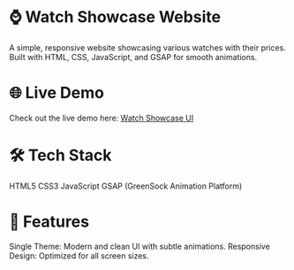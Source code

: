 # ⌚ Watch Showcase Website

A simple, responsive website showcasing various watches with their prices. Built with HTML, CSS, JavaScript, and GSAP for smooth animations.

# 🌐 Live Demo
Check out the live demo here:
<a href="https://the-watches-animated-showcase.netlify.app/" target="_blank" rel="noopener noreferrer">
    Watch Showcase UI
</a>

# 🛠️ Tech Stack
HTML5
CSS3
JavaScript
GSAP (GreenSock Animation Platform)
# 🎯 Features
Single Theme: Modern and clean UI with subtle animations.
Responsive Design: Optimized for all screen sizes.
